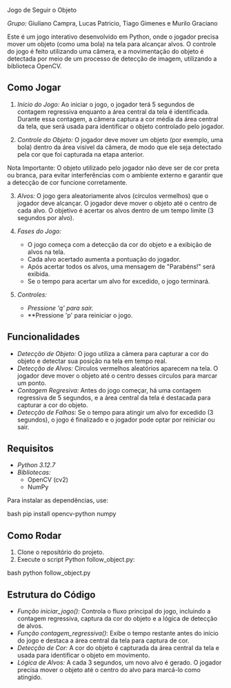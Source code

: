 Jogo de Seguir o Objeto

*Grupo:* Giuliano Campra, Lucas Patricio, Tiago Gimenes e Murilo Graciano

Este é um jogo interativo desenvolvido em Python, onde o jogador precisa mover um objeto (como uma bola) na tela para alcançar alvos. O controle do jogo é feito utilizando uma câmera, e a movimentação do objeto é detectada por meio de um processo de detecção de imagem, utilizando a biblioteca OpenCV.

## Como Jogar

1. *Início do Jogo:*
   Ao iniciar o jogo, o jogador terá 5 segundos de contagem regressiva enquanto a área central da tela é identificada. Durante essa contagem, a câmera captura a cor média da área central da tela, que será usada para identificar o objeto controlado pelo jogador.

2. *Controle do Objeto:*
   O jogador deve mover um objeto (por exemplo, uma bola) dentro da área visível da câmera, de modo que ele seja detectado pela cor que foi capturada na etapa anterior.

Nota Importante: O objeto utilizado pelo jogador não deve ser de cor preta ou branca, para evitar interferências com o ambiente externo e garantir que a detecção de cor funcione corretamente.

3. *Alvos:*
   O jogo gera aleatoriamente alvos (círculos vermelhos) que o jogador deve alcançar. O jogador deve mover o objeto até o centro de cada alvo. O objetivo é acertar os alvos dentro de um tempo limite (3 segundos por alvo).

4. *Fases do Jogo:*
   - O jogo começa com a detecção da cor do objeto e a exibição de alvos na tela.
   - Cada alvo acertado aumenta a pontuação do jogador.
   - Após acertar todos os alvos, uma mensagem de "Parabéns!" será exibida.
   - Se o tempo para acertar um alvo for excedido, o jogo terminará.

5. *Controles:*
   - *Pressione 'q' para sair.*
   - **Pressione 'p' para reiniciar o jogo.

## Funcionalidades

- *Detecção de Objeto:* O jogo utiliza a câmera para capturar a cor do objeto e detectar sua posição na tela em tempo real.
- *Detecção de Alvos:* Círculos vermelhos aleatórios aparecem na tela. O jogador deve mover o objeto até o centro desses círculos para marcar um ponto.
- *Contagem Regresiva:* Antes do jogo começar, há uma contagem regressiva de 5 segundos, e a área central da tela é destacada para capturar a cor do objeto.
- *Detecção de Falhas:* Se o tempo para atingir um alvo for excedido (3 segundos), o jogo é finalizado e o jogador pode optar por reiniciar ou sair.

## Requisitos

- *Python 3.12.7*
- *Bibliotecas:*
  - OpenCV (cv2)
  - NumPy

Para instalar as dependências, use:

bash
pip install opencv-python numpy


## Como Rodar

1. Clone o repositório do projeto.
2. Execute o script Python follow_object.py:

bash
python follow_object.py


## Estrutura do Código

- *Função iniciar_jogo()*: Controla o fluxo principal do jogo, incluindo a contagem regressiva, captura da cor do objeto e a lógica de detecção de alvos.
- *Função contagem_regressiva()*: Exibe o tempo restante antes do início do jogo e destaca a área central da tela para captura de cor.
- *Detecção de Cor:* A cor do objeto é capturada da área central da tela e usada para identificar o objeto em movimento.
- *Lógica de Alvos:* A cada 3 segundos, um novo alvo é gerado. O jogador precisa mover o objeto até o centro do alvo para marcá-lo como atingido.

